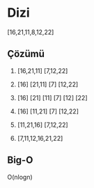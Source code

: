 # Dizi

[16,21,11,8,12,22]

## Çözümü

1. [16,21,11]          [7,12,22]

2. [16] [21,11]        [7] [12,22]

3. [16] [21] [11]      [7] [12] [22]

4. [16] [11,21]        [7] [12,22]

5. [11,21,16]          [7,12,22]
   
6. [7,11,12,16,21,22]

## Big-O

O(nlogn)
